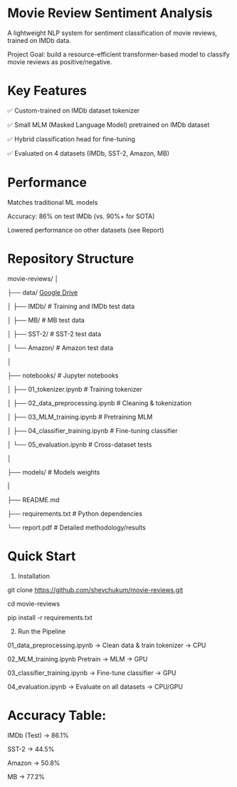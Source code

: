 # Movie Review Sentiment Analysis
A lightweight NLP system for sentiment classification of movie reviews, trained on IMDb data.

Project Goal: build a resource-efficient transformer-based model to classify movie reviews as positive/negative.

# Key Features
✅ Custom-trained on IMDb dataset tokenizer

✅ Small MLM (Masked Language Model) pretrained on IMDb dataset

✅ Hybrid classification head for fine-tuning

✅ Evaluated on 4 datasets (IMDb, SST-2, Amazon, MB)

# Performance

Matches traditional ML models

Accuracy: 86% on test IMDb (vs. 90%+ for SOTA)

Lowered performance on other datasets (see Report)

# Repository Structure

movie-reviews/
│

├── data/              [Google Drive](https://drive.google.com/drive/folders/1btauwCy79V9HXDOJIXMhpNxeUAUOLWyQ?usp=sharing)

│   ├── IMDb/           # Training and IMDb test data

│   ├── MB/             # MB test data

│   ├── SST-2/          # SST-2 test data

│   └── Amazon/         # Amazon test data

│

├── notebooks/          # Jupyter notebooks

│   ├── 01_tokenizer.ipynb             # Training tokenizer

│   ├── 02_data_preprocessing.ipynb    # Cleaning & tokenization

│   ├── 03_MLM_training.ipynb          # Pretraining MLM

│   ├── 04_classifier_training.ipynb   # Fine-tuning classifier

│   └── 05_evaluation.ipynb            # Cross-dataset tests

│

├── models/             # Models weights

|

├── README.md           

├── requirements.txt    # Python dependencies

└── report.pdf          # Detailed methodology/results

# Quick Start
1. Installation
   
git clone https://github.com/shevchukum/movie-reviews.git

cd movie-reviews

pip install -r requirements.txt

2. Run the Pipeline
   
01_data_preprocessing.ipynb	-> Clean data & train tokenizer	-> CPU

02_MLM_training.ipynb	Pretrain -> MLM	-> GPU

03_classifier_training.ipynb	-> Fine-tune classifier	-> GPU

04_evaluation.ipynb	-> Evaluate on all datasets	-> CPU/GPU

# Accuracy Table:

IMDb (Test)	-> 86.1%

SST-2	      -> 44.5%

Amazon	    -> 50.8%

MB          -> 77.2%
